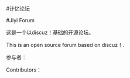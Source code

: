 #计忆论坛

#Jiyi Forum

这是一个以discuz！基础的开源论坛。

This is an open source forum based on discuz！.

参与者：

Contributors：

